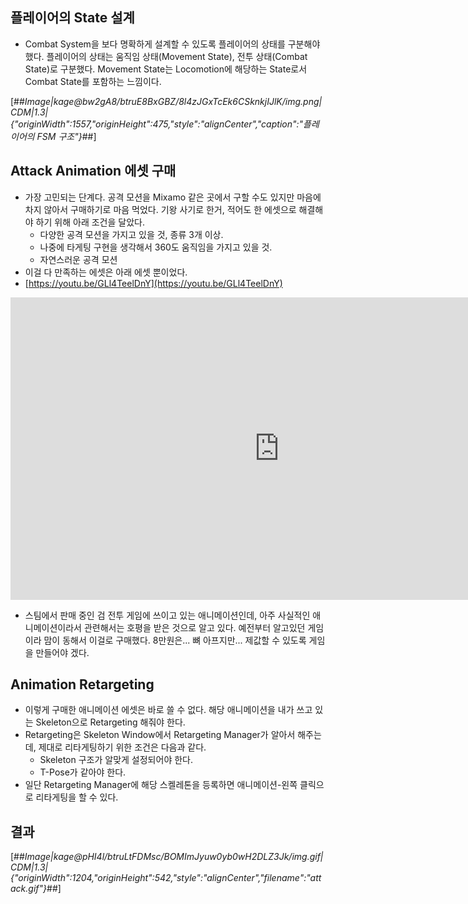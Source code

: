 ## 플레이어의 State 설계

-   Combat System을 보다 명확하게 설계할 수 있도록 플레이어의 상태를 구분해야 했다. 플레이어의 상태는 움직임 상태(Movement State), 전투 상태(Combat State)로 구분했다. Movement State는 Locomotion에 해당하는 State로서 Combat State를 포함하는 느낌이다.

[##_Image|kage@bw2gA8/btruE8BxGBZ/8l4zJGxTcEk6CSknkjIJlK/img.png|CDM|1.3|{"originWidth":1557,"originHeight":475,"style":"alignCenter","caption":"플레이어의 FSM 구조"}_##]

## Attack Animation 에셋 구매

-   가장 고민되는 단계다. 공격 모션을 Mixamo 같은 곳에서 구할 수도 있지만 마음에 차지 않아서 구매하기로 마음 먹었다. 기왕 사기로 한거, 적어도 한 에셋으로 해결해야 하기 위해 아래 조건을 달았다.
    -   다양한 공격 모션을 가지고 있을 것, 종류 3개 이상.
    -   나중에 타게팅 구현을 생각해서 360도 움직임을 가지고 있을 것.
    -   자연스러운 공격 모션
-   이걸 다 만족하는 에셋은 아래 에셋 뿐이었다.
-   [https://youtu.be/GLl4TeelDnY](https://youtu.be/GLl4TeelDnY)

<iframe src="https://www.youtube.com/embed/GLl4TeelDnY" width="860" height="484" frameborder="0" allowfullscreen="true"></iframe>

-   스팀에서 판매 중인 검 전투 게임에 쓰이고 있는 애니메이션인데, 아주 사실적인 애니메이션이라서 관련해서는 호평을 받은 것으로 알고 있다. 예전부터 알고있던 게임이라 맘이 동해서 이걸로 구매했다. 8만원은... 뼈 아프지만... 제값할 수 있도록 게임을 만들어야 겠다.

## Animation Retargeting

-   이렇게 구매한 애니메이션 에셋은 바로 쓸 수 없다. 해당 애니메이션을 내가 쓰고 있는 Skeleton으로 Retargeting 해줘야 한다.
-   Retargeting은 Skeleton Window에서 Retargeting Manager가 알아서 해주는데, 제대로 리타게팅하기 위한 조건은 다음과 같다.
    -   Skeleton 구조가 알맞게 설정되어야 한다.
    -   T-Pose가 같아야 한다.
-   일단 Retargeting Manager에 해당 스켈레톤을 등록하면 애니메이션-왼쪽 클릭으로 리타게팅을 할 수 있다.

## 결과

[##_Image|kage@pHI4l/btruLtFDMsc/BOMImJyuw0yb0wH2DLZ3Jk/img.gif|CDM|1.3|{"originWidth":1204,"originHeight":542,"style":"alignCenter","filename":"attack.gif"}_##]